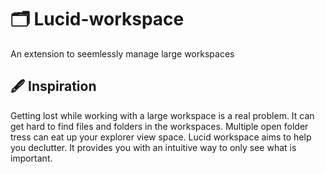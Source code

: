# 🗂 Lucid-workspace

An extension to seemlessly manage large workspaces

## 🖋 Inspiration

Getting lost while working with a large workspace is a real problem. It can get hard to find files and folders in the workspaces. Multiple open folder tress can eat up your explorer view space.
Lucid workspace aims to help you declutter. It provides you with an intuitive way to only see what is important.

